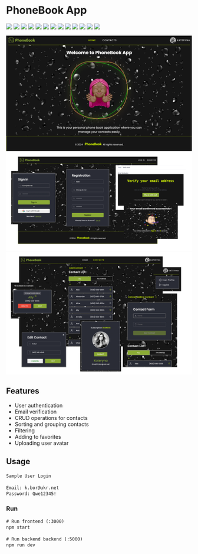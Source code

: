 # PhoneBook App

<p>
    <img src="https://img.shields.io/badge/JavaScript-yellow" />
    <img src="https://img.shields.io/badge/express-orange" />
    <img src="https://img.shields.io/badge/Mongoose-red"  />
    <img src="https://img.shields.io/badge/MongoDB-yellow"  />
    <img src="https://img.shields.io/badge/reduxToolkit-green" />
    <img src="https://img.shields.io/badge/React-blue"  />
    <img src="https://img.shields.io/badge/Redux-red"  />
    <img src="https://img.shields.io/badge/ReduxThunk-orange"  />
    <img src="https://img.shields.io/badge/dotenv-green" />
    <img src="https://img.shields.io/badge/Jwt-blue" />
    <img src="https://img.shields.io/badge/cloudniry-purple" />
    <img src="https://img.shields.io/badge/ReackHookForm-blue" />
    <img src="https://img.shields.io/badge/Yup-red"  />
</p>

<img src="./public/screens/welcome.png">
<img src="./public/screens/auth.png">
<img src="./public/screens/contacts.png">

## Features

- User authentication
- Email verification
- CRUD operations for contacts
- Sorting and grouping contacts
- Filtering
- Adding to favorites
- Uploading user avatar

## Usage

```
Sample User Login

Email: k.bor@ukr.net
Password: Qwe12345!

```

### Run

```
# Run frontend (:3000)
npm start

# Run backend backend (:5000)
npm run dev
```
